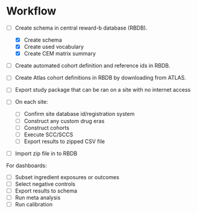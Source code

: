 # Workflow

- [ ] Create schema in central reward-b database (RBDB).
    - [x] Create schema
    - [x] Create used vocabulary
    - [x] Create CEM matrix summary

- [ ] Create automated cohort definition and reference ids in RBDB.
- [ ] Create Atlas cohort definitions in RBDB by downloading from ATLAS.
- [ ] Export study package that can be ran on a site with no internet access

- [ ] On each site:
    - [ ] Confirm site database id/registration system
    - [ ] Construct any custom drug eras
    - [ ] Construct cohorts
    - [ ] Execute SCC/SCCS
    - [ ] Export results to zipped CSV file
    
- [ ] Import zip file in to RBDB

For dashboards:

- [ ] Subset ingredient exposures or outcomes
- [ ] Select negative controls
- [ ] Export results to schema
- [ ] Run meta analysis
- [ ] Run calibration 
